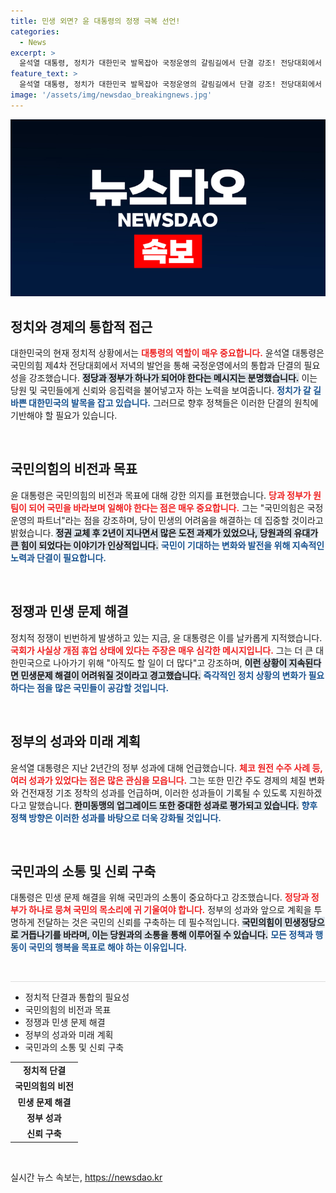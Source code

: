 ```yaml
---
title: 민생 외면? 윤 대통령의 정쟁 극복 선언!
categories:
  - News
excerpt: >
  윤석열 대통령, 정치가 대한민국 발목잡아 국정운영의 갈림길에서 단결 강조! 전당대회에서 야당 비판과 함께 민생 해결의 필요성을 역설하며 당의 일체감 촉구.
feature_text: >
  윤석열 대통령, 정치가 대한민국 발목잡아 국정운영의 갈림길에서 단결 강조! 전당대회에서 야당 비판과 함께 민생 해결의 필요성을 역설하며 당의 일체감 촉구.
image: '/assets/img/newsdao_breakingnews.jpg'
---
```


<p><img src="/assets/img/newsdao_breakingnews.jpg" alt="bookingtag 속보" /></p>

<h2 data-ke-size="size26">정치와 경제의 통합적 접근</h2>

<p data-ke-size="size16">대한민국의 현재 정치적 상황에서는 <b><span style="color: #ee2323;">대통령의 역할이 매우 중요합니다.</span></b> 윤석열 대통령은 국민의힘 제4차 전당대회에서 저녁의 발언을 통해 국정운영에서의 통합과 단결의 필요성을 강조했습니다. <b><span style="background-color: #21538527;">정당과 정부가 하나가 되어야 한다는 메시지는 분명했습니다.</span></b> 이는 당원 및 국민들에게 신뢰와 응집력을 불어넣고자 하는 노력을 보여줍니다. <b><span style="color: #1a5490;">정치가 갈 길 바쁜 대한민국의 발목을 잡고 있습니다.</span></b> 그러므로 향후 정책들은 이러한 단결의 원칙에 기반해야 할 필요가 있습니다.</p>

<p data-ke-size="size16">&nbsp;</p>

<h2 data-ke-size="size26">국민의힘의 비전과 목표</h2>

<p data-ke-size="size16">윤 대통령은 국민의힘의 비전과 목표에 대해 강한 의지를 표현했습니다. <b><span style="color: #ee2323;">당과 정부가 원팀이 되어 국민을 바라보며 일해야 한다는 점은 매우 중요합니다.</span></b> 그는 "국민의힘은 국정운영의 파트너"라는 점을 강조하며, 당이 민생의 어려움을 해결하는 데 집중할 것이라고 밝혔습니다. <b><span style="background-color: #21538527;">정권 교체 후 2년이 지나면서 많은 도전 과제가 있었으나, 당원과의 유대가 큰 힘이 되었다는 이야기가 인상적입니다.</span></b> <b><span style="color: #1a5490;">국민이 기대하는 변화와 발전을 위해 지속적인 노력과 단결이 필요합니다.</span></b></p>

<p data-ke-size="size16">&nbsp;</p>

<h2 data-ke-size="size26">정쟁과 민생 문제 해결</h2>

<p data-ke-size="size16">정치적 정쟁이 빈번하게 발생하고 있는 지금, 윤 대통령은 이를 날카롭게 지적했습니다. <b><span style="color: #ee2323;">국회가 사실상 개점 휴업 상태에 있다는 주장은 매우 심각한 메시지입니다.</span></b> 그는 더 큰 대한민국으로 나아가기 위해 "아직도 할 일이 더 많다"고 강조하며, <b><span style="background-color: #21538527;">이런 상황이 지속된다면 민생문제 해결이 어려워질 것이라고 경고했습니다.</span></b> <b><span style="color: #1a5490;">즉각적인 정치 상황의 변화가 필요하다는 점을 많은 국민들이 공감할 것입니다.</span></b></p>

<p data-ke-size="size16">&nbsp;</p>

<h2 data-ke-size="size26">정부의 성과와 미래 계획</h2>

<p data-ke-size="size16">윤석열 대통령은 지난 2년간의 정부 성과에 대해 언급했습니다. <b><span style="color: #ee2323;">체코 원전 수주 사례 등, 여러 성과가 있었다는 점은 많은 관심을 모읍니다.</span></b> 그는 또한 민간 주도 경제의 체질 변화와 건전재정 기조 정착의 성과를 언급하며, 이러한 성과들이 기록될 수 있도록 지원하겠다고 말했습니다. <b><span style="background-color: #21538527;">한미동맹의 업그레이드 또한 중대한 성과로 평가되고 있습니다.</span></b> <b><span style="color: #1a5490;">향후 정책 방향은 이러한 성과를 바탕으로 더욱 강화될 것입니다.</span></b></p>

<p data-ke-size="size16">&nbsp;</p>

<h2 data-ke-size="size26">국민과의 소통 및 신뢰 구축</h2>

<p data-ke-size="size16">대통령은 민생 문제 해결을 위해 국민과의 소통이 중요하다고 강조했습니다. <b><span style="color: #ee2323;">정당과 정부가 하나로 뭉쳐 국민의 목소리에 귀 기울여야 합니다.</span></b> 정부의 성과와 앞으로 계획을 투명하게 전달하는 것은 국민의 신뢰를 구축하는 데 필수적입니다. <b><span style="background-color: #21538527;">국민의힘이 민생정당으로 거듭나기를 바라며, 이는 당원과의 소통을 통해 이루어질 수 있습니다.</span></b> <b><span style="color: #1a5490;">모든 정책과 행동이 국민의 행복을 목표로 해야 하는 이유입니다.</span></b></p>

<p data-ke-size="size16">&nbsp;</p>

<hr style="height:1px; background-color:#ddd; border:none;"/>

<ul>
    <li>정치적 단결과 통합의 필요성</li>
    <li>국민의힘의 비전과 목표</li>
    <li>정쟁과 민생 문제 해결</li>
    <li>정부의 성과와 미래 계획</li>
    <li>국민과의 소통 및 신뢰 구축</li>
</ul>

<table style="width:100%; border-collapse:collapse;">
    <tr>
        <td style="text-align: center; height: 17px;"><b>정치적 단결</b></td>
    </tr>
    <tr>
        <td style="text-align: center; height: 17px;"><b>국민의힘의 비전</b></td>
    </tr>
    <tr>
        <td style="text-align: center; height: 17px;"><b>민생 문제 해결</b></td>
    </tr>
    <tr>
        <td style="text-align: center; height: 17px;"><b>정부 성과</b></td>
    </tr>
    <tr>
        <td style="text-align: center; height: 17px;"><b>신뢰 구축</b></td>
    </tr>
</table>

<p data-ke-size="size16">&nbsp;</p>
실시간 뉴스 속보는, <a href="https://newsdao.kr" rel="dofollow">https://newsdao.kr</a>


